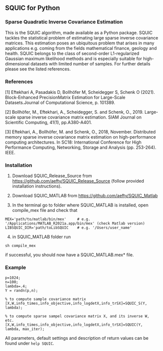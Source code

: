 ## SQUIC for Python
### Sparse Quadratic Inverse Covariance Estimation
This is the SQUIC algorithm, made available as a Python package. 
SQUIC tackles the statistical problem of estimating large sparse 
inverse covariance matrices. This estimation poses an ubiquitous 
problem that arises in many applications e.g. coming from the 
fields mathematical finance, geology and health. 
SQUIC belongs to the class of second-order L1-regularized 
Gaussian maximum likelihood methods and is especially suitable 
for high-dimensional datasets with limited number of samples. 
For further details please see the listed references.

### References

[1] Eftekhari A, Pasadakis D, Bollhöfer M, Scheidegger S, Schenk O (2021). Block-Enhanced PrecisionMatrix Estimation for Large-Scale Datasets.Journal of Computational Science, p. 101389.

[2] Bollhöfer, M., Eftekhari, A., Scheidegger, S. and Schenk, O., 2019. Large-scale sparse inverse covariance matrix estimation. SIAM Journal on Scientific Computing, 41(1), pp.A380-A401.

[3] Eftekhari, A., Bollhöfer, M. and Schenk, O., 2018, November. Distributed memory sparse inverse covariance matrix estimation on high-performance computing architectures. In SC18: International Conference for High Performance Computing, Networking, Storage and Analysis (pp. 253-264). IEEE.

### Installation

1) Download SQUIC_Release_Source from https://github.com/aefty/SQUIC_Release_Source
   (follow provided installation instructions).

2) Download SQUIC_MATLAB from https://github.com/aefty/SQUIC_Matlab 

3) In the terminal go to folder where SQUIC_MATLAB is installed, open compile_mex file 
   and check that 

```
MEX='path/to/matlab/bin/mex'     # e.g. '/Applications/MATLAB_R2021a.app/bin/mex' (check Matlab version)
LIBSQUIC_DIR='path/toLibSQUIC    # e.g. '/Users/user_name'  
```

4) in SQUIC_MATLAB folder run
    
```
sh compile_mex
```
   
if successful, you should now have a SQUIC_MATLAB.mex* file. 


### Example

```
p=1024;
n=100;
lambda=.4;
Y = randn(p,n);

% to compute sample covariance matrix
[X,W,info_times,info_objective,info_logdetX,info_trSX]=SQUIC_S(Y, lambda);

% to compute sparse sampel covariance matrix X, and its inverse W, etc.
[X,W,info_times,info_objective,info_logdetX,info_trSX]=SQUIC(Y, lambda, max_iter);
```

All parameters, default settings and description of return values can be found under
`help SQUIC`. 







